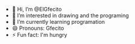 - 👋 Hi, I’m @ElGfecito
- 👀 I’m interested in drawing and the programing
- 🌱 I’m currently learning programation
- 😄 Pronouns: Gfecito
- ⚡ Fun fact: I'm hungry

<!---
ElGfecito/ElGfecito is a ✨ special ✨ repository because its `README.md` (this file) appears on your GitHub profile.
You can click the Preview link to take a look at your changes.
--->
